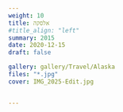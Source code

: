 ```yaml
---
weight: 10
title: אלסקה
#title_align: "left"
summary: 2015 
date: 2020-12-15
draft: false

gallery: gallery/Travel/Alaska
files: "*.jpg"
cover: IMG_2025-Edit.jpg


---
```

